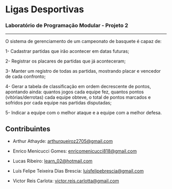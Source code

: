 # **Ligas Desportivas**

### Laboratório de Programação Modular - Projeto 2
---

O sistema de gerenciamento de um campeonato de basquete é capaz de:

1- Cadastrar partidas que irão acontecer em datas futuras;

2- Registrar os placares de partidas que já aconteceram;

3- Manter um registro de todas as partidas, mostrando placar e vencedor de cada confronto;

4- Gerar a tabela de classificação em ordem decrescente de pontos, apontando ainda: quantos jogos cada equipe fez, quantos pontos (vitórias/derrotas) cada equipe obteve, o total de pontos marcados e sofridos por cada equipe nas partidas disputadas;

5- Indicar a equipe com o melhor ataque e a equipe com a melhor defesa.

**Contribuintes**
---

+ Arthur Athayde:  arthurqueiroz2705@gmail.com

+ Enrico Menicucci Gomes: enricomenicucci818@gmail.com

+ Lucas Ribeiro: learn_02@hotmail.com

+ Luís Felipe Teixeira Dias Brescia: luisfelipebrescia@gmail.com

+ Victor Reis Carlota: victor.reis.carlotta@gmail.com
